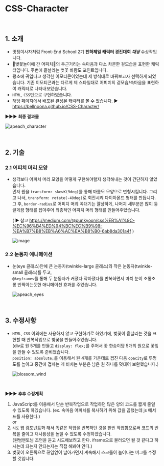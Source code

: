 # CSS-Character

<br>

## 1. 소개   
- 멋쟁이사자처럼 Front-End School 2기 **천하제일 캐릭터 경진대회** ***대상*** 수상작입니다.
- 🌸벚꽃놀이에 간 어피치🍑의 두근거리는 속마음과 다소 차분한 겉모습을 표현한 캐릭터입니다. 주변에 흩날리는 벚꽃 바람도 포인트입니다.   
- 평소에 귀엽다고 생각한 이모티콘이었는데 제 방식대로 바꿔보고자 선택하게 되었습니다. 기존 이모티콘과는 다르게 제 스타일대로 어피치의 겉모습/속마음을 표현하여 캐릭터로 나타내보았습니다.
- `HTML`, `CSS`만으로 구현하였습니다.
- 해당 페이지에서 배포된 완성본 캐릭터를 볼 수 있습니다. ▶️ <https://bellnoona.github.io/CSS-Character/>   

▶️▶️▶️ **최종 결과물**   

![apeach_character](https://user-images.githubusercontent.com/76866502/163433596-85b839b5-4c6d-4adc-acab-bbd1b17d5fcc.gif)

<br>

## 2. 기술
### 2.1 어피치 머리 모양   
  - 생각보다 어피치 머리 모양을 어떻게 구현해야할지 생각해내는 것이 간단하지 않았습니다.   
  먼저 원을 `transform: skewX(9deg)`를 통해 마름모 모양으로 변형시킵니다. 그리고 나서, `transform: rotate(-40deg)`로 회전시켜 다이아몬드 형태를 만듭니다.   
  그 후, `border-radius`로 어피치 머리 꼭대기는 얄상하게, 나머지 세부분은 많이 둥글게끔 형태를 잡아주어 최종적인 어피치 머리 형태를 만들어주었습니다.     
  
    ( ▶️ 참고 <https://medium.com/@punkyoon/css%EB%A1%9C-%EC%96%B4%ED%94%BC%EC%B9%98-%EA%B7%B8%EB%A6%AC%EA%B8%B0-6ab8da301a4f> )   
    
    ![image](https://user-images.githubusercontent.com/76866502/163362395-cb4c055e-bf1f-4e70-99c2-b018cef49f76.png)

### 2.2 눈동자 애니메이션   
- 눈(eye 클래스)안에 큰 눈동자(twinkle-large 클래스)와 작은 눈동자(twinkle-small 클래스)를 두고,      
`@keyframes`를 통해 두 눈동자가 커졌다 작아졌다를 반복하면서 마치 눈이 초롱초롱 반짝이는듯한 애니메이션 효과를 주었습니다.   

  ![apeach_eyes](https://user-images.githubusercontent.com/76866502/163363275-54adfb8c-0e7a-4bcf-8bf1-d771c0e4a06c.gif)   
  
<br>

## 3. 수정사항   
- `HTML`, `CSS` 이외에는 사용하지 않고 구현하기로 하였기에, 벚꽃이 흩날리는 것을 표현할 때 반복작업으로 벚꽃을 만들어주었습니다.   
 (div로 원 5개를 만들고 `display: flex;`를 주어서 꽃 한송이당 5개의 원으로 꽃잎을 만들 수 있도록 준비했습니다.   
 `position: absolute;`를 이용해서 원 4개를 가운데로 겹친 다음 `opacity`로 투명도를 높이고 중간에 겹치는 게 비치는 부분은 남은 원 하나를 덧대어 보완했습니다.)    
 
  ![blossom_wind](https://user-images.githubusercontent.com/76866502/163366282-836960e8-dda7-4231-8a5b-0bcf04bb0050.gif)
 
 <br>
 
  ▶️▶️▶️ **추후 수정계획**   
 
 1. JavaScript를 이용해서 단순 반복작업으로 작업하던 많은 양의 코드를 짧게 줄일 수 있도록 하겠습니다. (ex. 속마음 어피치를 복사하기 위해 값을 곱했는데 js 메서드를 사용한다.)   
  or    
 2. `시도` 웹 컴포넌트화 해서 똑같은 작업을 반복하던 것을 한번 작업함으로써 코드의 반복을 줄이고 재사용성을 높일 수 있도록 수정하겠습니다.    
 (원범멘토님 조언을 듣고 시도해보려고 한다. iframe으로 불러오면 될 것 같다고 하시는데 되는지 안되는지는 직접 해봐야 안다.)   
 3. 벚꽃이 오른쪽으로 끊임없이 날아가면서 계속해서 스크롤이 늘어나는 버그를 수정할 것입니다.
 
